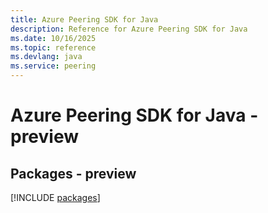 ```yaml
---
title: Azure Peering SDK for Java
description: Reference for Azure Peering SDK for Java
ms.date: 10/16/2025
ms.topic: reference
ms.devlang: java
ms.service: peering
---
```

# Azure Peering SDK for Java - preview
## Packages - preview
[!INCLUDE [packages](peering-index.md)]